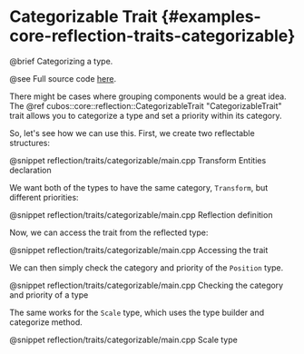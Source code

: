 # Categorizable Trait {#examples-core-reflection-traits-categorizable}

@brief Categorizing a type. 

@see Full source code [here](https://github.com/GameDevTecnico/cubos/tree/main/core/samples/reflection/traits/categorizable).

There might be cases where grouping components would be a great idea.
The @ref cubos::core::reflection::CategorizableTrait "CategorizableTrait" trait
allows you to categorize a type and set a priority within its category. 

So, let's see how we can use this. First, we create two reflectable structures:

@snippet reflection/traits/categorizable/main.cpp Transform Entities declaration

We want both of the types to have the same category, `Transform`, but different priorities: 

@snippet reflection/traits/categorizable/main.cpp Reflection definition

Now, we can access the trait from the reflected type:

@snippet reflection/traits/categorizable/main.cpp Accessing the trait

We can then simply check the category and priority of the `Position` type.

@snippet reflection/traits/categorizable/main.cpp Checking the category and priority of a type

The same works for the `Scale` type, which uses the type builder and categorize method.

@snippet reflection/traits/categorizable/main.cpp Scale type 

